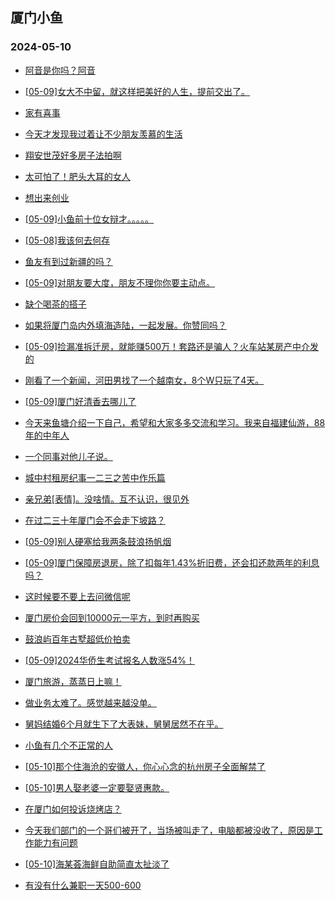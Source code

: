## 厦门小鱼 
### 2024-05-10

+ [阿音是你吗？阿音](http://bbs.xmfish.com/read-htm-tid-18187603.html)

+ [[05-09]女大不中留，就这样把美好的人生，提前交出了。](http://bbs.xmfish.com/read-htm-tid-18187790.html)

+ [家有喜事](http://bbs.xmfish.com/read-htm-tid-18187664.html)

+ [今天才发现我过着让不少朋友羡慕的生活](http://bbs.xmfish.com/read-htm-tid-18187742.html)

+ [翔安世茂好多房子法拍啊](http://bbs.xmfish.com/read-htm-tid-18187772.html)

+ [太可怕了！肥头大耳的女人](http://bbs.xmfish.com/read-htm-tid-18187770.html)

+ [想出来创业](http://bbs.xmfish.com/read-htm-tid-18187629.html)

+ [[05-09]小鱼前十位女辩才。。。。。](http://bbs.xmfish.com/read-htm-tid-18187782.html)

+ [[05-08]我该何去何存](http://bbs.xmfish.com/read-htm-tid-18187601.html)

+ [鱼友有到过新疆的吗？](http://bbs.xmfish.com/read-htm-tid-18187723.html)

+ [[05-09]对朋友要大度，朋友不理你你要主动点。](http://bbs.xmfish.com/read-htm-tid-18187761.html)

+ [缺个喝茶的搭子](http://bbs.xmfish.com/read-htm-tid-18187748.html)

+ [如果将厦门岛内外填海造陆，一起发展。你赞同吗？](http://bbs.xmfish.com/read-htm-tid-18187622.html)

+ [[05-09]捡漏准拆迁房，就能赚500万！套路还是骗人？火车站某房产中介发的](http://bbs.xmfish.com/read-htm-tid-18187894.html)

+ [刚看了一个新闻，河田男找了一个越南女，8个W只玩了4天。](http://bbs.xmfish.com/read-htm-tid-18187948.html)

+ [[05-09]厦门好清香去哪儿了](http://bbs.xmfish.com/read-htm-tid-18187911.html)

+ [今天来鱼塘介绍一下自己，希望和大家多多交流和学习。我来自福建仙游，88年的中年人](http://bbs.xmfish.com/read-htm-tid-18187802.html)

+ [一个同事对他儿子说。](http://bbs.xmfish.com/read-htm-tid-18188065.html)

+ [城中村租房纪事一二三之苦中作乐篇](http://bbs.xmfish.com/read-htm-tid-18187903.html)

+ [亲兄弟[表情]。没啥情。互不认识，很见外](http://bbs.xmfish.com/read-htm-tid-18187999.html)

+ [在过二三十年厦门会不会走下坡路？](http://bbs.xmfish.com/read-htm-tid-18187974.html)

+ [[05-09]别人硬塞给我两条鼓浪扬帆烟](http://bbs.xmfish.com/read-htm-tid-18187954.html)

+ [[05-09]厦门保障房退房，除了扣每年1.43%折旧费，还会扣还款两年的利息吗？](http://bbs.xmfish.com/read-htm-tid-18188019.html)

+ [这时候要不要上去问微信呢](http://bbs.xmfish.com/read-htm-tid-18187942.html)

+ [厦门房价会回到10000元一平方，到时再购买](http://bbs.xmfish.com/read-htm-tid-18188113.html)

+ [鼓浪屿百年古墅超低价拍卖](http://bbs.xmfish.com/read-htm-tid-18188034.html)

+ [[05-09]2024华侨生考试报名人数涨54%！](http://bbs.xmfish.com/read-htm-tid-18187995.html)

+ [厦门旅游，蒸蒸日上嘛！](http://bbs.xmfish.com/read-htm-tid-18187950.html)

+ [做业务太难了。感觉越来越没单。](http://bbs.xmfish.com/read-htm-tid-18188258.html)

+ [舅妈结婚6个月就生下了大表妹，舅舅居然不在乎。](http://bbs.xmfish.com/read-htm-tid-18188218.html)

+ [小鱼有几个不正常的人](http://bbs.xmfish.com/read-htm-tid-18188062.html)

+ [[05-10]那个住海沧的安徽人，你心心念的杭州房子全面解禁了](http://bbs.xmfish.com/read-htm-tid-18188315.html)

+ [[05-10]男人娶老婆一定要娶贤惠款。](http://bbs.xmfish.com/read-htm-tid-18188229.html)

+ [在厦门如何投诉烧烤店？](http://bbs.xmfish.com/read-htm-tid-18188032.html)

+ [今天我们部门的一个哥们被开了，当场被叫走了，电脑都被没收了，原因是工作能力有问题](http://bbs.xmfish.com/read-htm-tid-18188088.html)

+ [[05-10]海某荟海鲜自助简直太扯淡了](http://bbs.xmfish.com/read-htm-tid-18188342.html)

+ [有没有什么兼职一天500-600](http://bbs.xmfish.com/read-htm-tid-18188343.html)


